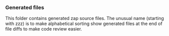 ### Generated files

This folder contains generated zap source files.
The unusual name (starting with zzz) is to make alphabetical sorting
show generated files at the end of file diffs to make code review
easier.


